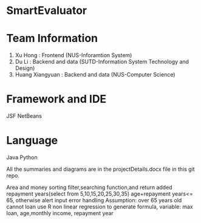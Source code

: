 # SmartEvaluator

# Team Information
1. Xu Hong : Frontend (NUS-Inforamtion System)
2. Du Li : Backend and data (SUTD-Information System Technology and Design)
3. Huang Xiangyuan : Backend and data (NUS-Computer Science)


# Framework and IDE
JSF
NetBeans

# Language 
Java
Python


All the summaries and diagrams are in the projectDetails.docx file in this git repo.

Area and money sorting filter,searching function,and return
added repayment years(select from 5,10,15,20,25,30,35)
age+repayment years<= 65, otherwise alert
input error handling
Assumption: over 65 years old cannot loan
use R non linear regression to generate formula, variable: max loan, age,monthly income, repayment year 
